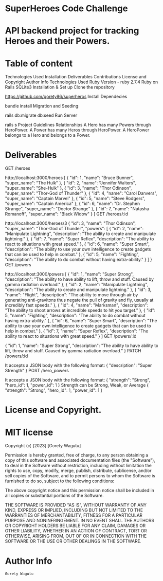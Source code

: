 # SuperHeroes Code Challenge

# API backend project for tracking Heroes and their Powers.

# Table of content

Technologies Used
Installation
Deliverables
Contributions
License and Copyright
Author Info
Technologies Used
Ruby Version - ruby 2.7.4
Ruby on Rails
SQLite3
Installation & Set up
Clone the repository

https://github.com/gorety86/superheros
Install Dependecies

bundle install
Migration and Seeding

rails db:migrate db:seed
Run Server

rails s
Project Guidelines
Relationships
A Hero has many Powers through HeroPower.
A Power has many Heros through HeroPower.
A HeroPower belongs to a Hero and belongs to a Power.

# Deliverables
GET /heroes

http://localhost:3000/heroes
[
    {
        "id": 1,
        "name": "Bruce Bunner",
        "super_name": "The Hulk"
    },
    {
        "id": 2,
        "name": "Jennifer Walters",
        "super_name": "She-Hulk"
    },
    {
        "id": 3,
        "name": "Thor Odinson",
        "super_name": "Thor-God of Thunder"
    },
    {
        "id": 4,
        "name": "Carol Danvers",
        "super_name": "Captain Marvel"
    },
    {
        "id": 5,
        "name": "Steve Rodgers",
        "super_name": "Captain America"
    },
    {
        "id": 6,
        "name": "Dr. Stephen Strange",
        "super_name": "Doctor Strange"
    },
    {
        "id": 7,
        "name": "Natasha Romanoff",
        "super_name": "Black Widow"
    }
]
GET /heroes/:id

http://localhost:3000/heroes/3
{
    "id": 3,
    "name": "Thor Odinson",
    "super_name": "Thor-God of Thunder",
    "powers": [
        {
            "id": 2,
            "name": "Manipulate Lightning",
            "description": "The ability to create and manipulate lightning."
        },
        {
            "id": 7,
            "name": "Super Reflex",
            "description": "The ability to react to situations with great speed."
        },
        {
            "id": 6,
            "name": "Super Smart",
            "description": "The ability to use your own intelligence to create gadgets that can be used to help in combat."
        },
        {
            "id": 5,
            "name": "Fighting",
            "description": "The ability to do combat without having extra-ability."
        }
    ]
}
GET /powers

http://localhost:3000/powers
[
    {
        "id": 1,
        "name": "Super Strong",
        "description": "The ability to have ability to lift, throw and stuff. Caused by gamma radiation overload."
    },
    {
        "id": 2,
        "name": "Manipulate Lightning",
        "description": "The ability to create and manipulate lightning."
    },
    {
        "id": 3,
        "name": "Flight",
        "description": "The ability to move through air by generating anti-gravitons thus negate the pull of gravity and fly, usually at incredibly fast speeds."
    },
    {
        "id": 4,
        "name": "Marksman",
        "description": "The ability to shoot arrows at incredible speeds to hit you target."
    },
    {
        "id": 5,
        "name": "Fighting",
        "description": "The ability to do combat without having extra-ability."
    },
    {
        "id": 6,
        "name": "Super Smart",
        "description": "The ability to use your own intelligence to create gadgets that can be used to help in combat."
    },
    {
        "id": 7,
        "name": "Super Reflex",
        "description": "The ability to react to situations with great speed."
    }
]
GET /powers/:id

{
    "id": 1,
    "name": "Super Strong",
    "description": "The ability to have ability to lift, throw and stuff. Caused by gamma radiation overload."
}
PATCH /powers/:id

It accepts a JSON body with the following format: { "description": "Super Strength" }
POST /hero_powers

It accepts a JSON body with the following format: { "strength": "Strong", "hero_id": 1, "power_id": 1 }
Strength can be Strong, Weak, or Average
{
    "strength": "Strong",
    "hero_id": 1,
    "power_id": 1
}

# License and Copyright.
# MIT license

Copyright (c) [2023] [Gorety Wagutu]

Permission is hereby granted, free of charge, to any person obtaining a copy of this software and associated documentation files (the "Software"), to deal in the Software without restriction, including without limitation the rights to use, copy, modify, merge, publish, distribute, sublicense, and/or sell copies of the Software, and to permit persons to whom the Software is furnished to do so, subject to the following conditions:

The above copyright notice and this permission notice shall be included in all copies or substantial portions of the Software.

THE SOFTWARE IS PROVIDED "AS IS", WITHOUT WARRANTY OF ANY KIND, EXPRESS OR IMPLIED, INCLUDING BUT NOT LIMITED TO THE WARRANTIES OF MERCHANTABILITY, FITNESS FOR A PARTICULAR PURPOSE AND NONINFRINGEMENT. IN NO EVENT SHALL THE AUTHORS OR COPYRIGHT HOLDERS BE LIABLE FOR ANY CLAIM, DAMAGES OR OTHER LIABILITY, WHETHER IN AN ACTION OF CONTRACT, TORT OR OTHERWISE, ARISING FROM, OUT OF OR IN CONNECTION WITH THE SOFTWARE OR THE USE OR OTHER DEALINGS IN THE SOFTWARE.

# Author Info
    Gorety Wagutu